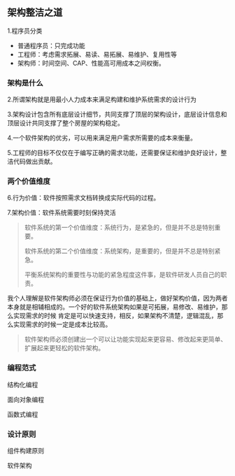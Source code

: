 ## 架构整洁之道

1.程序员分类

- 普通程序员：只完成功能
- 工程师：考虑需求拓展、易读、易拓展、易维护、复用性等
- 架构师：时间空间、CAP、性能高可用成本之间权衡。

### 架构是什么

2.所谓架构就是用最小人力成本来满足构建和维护系统需求的设计行为

3.架构设计包含所有底层设计细节，共同支撑了顶层的架构设计，底层设计信息和顶层设计共同支撑了整个房屋的架构稳定。

4.一个软件架构的优劣，可以用来满足用户需求所需要的成本来衡量。

5.工程师的目标不仅仅在于编写正确的需求功能，还需要保证和维护良好设计，整洁代码做出贡献。

### 两个价值维度

6.行为价值：软件按照需求文档转换成实际代码的过程。

7.架构价值：软件系统需要时刻保持灵活

> 软件系统的第一个价值维度：系统行为，是紧急的，但是并不总是特别重要。
>
> 软件系统的第二个价值维度：系统架构，是重要的，但是并不总是特别紧急。
>
> 平衡系统架构的重要性与功能的紧急程度这件事，是软件研发人员自己的职责。

我个人理解是软件架构师必须在保证行为价值的基础上，做好架构价值，因为两者本身就是相辅相成的。一个好的软件系统架构如果是可拓展，易修改、易维护，那么实现需求的时候 肯定是可以快速支持，相反，如果架构不清楚，逻辑混乱，那么实现需求的时候一定是成本比较高。

> 软件架构师必须创建出一个可以让功能实现起来更容易、修改起来更简单、扩展起来更轻松的软件架构。

### 编程范式

结构化编程

面向对象编程 

函数式编程

### 设计原则

组件构建原则

软件架构